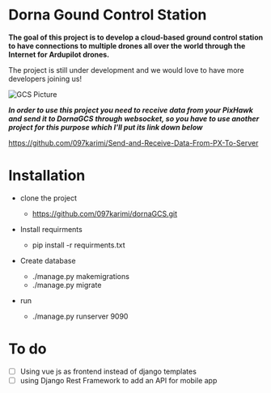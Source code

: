 # Dorna Gound Control Station

**The goal of this project is to develop a cloud-based ground control station to have connections to multiple drones all over the world through the Internet  for Ardupilot drones.**

The project is still under development and we would love to have more developers joining us!

![GCS Picture](https://i.ibb.co/RPNkDrq/GCS-Picture.png)

***In order to use this project you need to receive data from your PixHawk and send it to DornaGCS through websocket, so you have to use another project for this purpose which I'll put its link down below***

https://github.com/097karimi/Send-and-Receive-Data-From-PX-To-Server


# Installation

 - clone the project
   - https://github.com/097karimi/dornaGCS.git
 
 - Install requirments
   - pip install -r requirments.txt
 
 - Create database
   - ./manage.py makemigrations
   - ./manage.py migrate
 
 - run
   - ./manage.py runserver 9090

# To do
- [ ] Using vue js as frontend instead of django templates
- [ ] using Django Rest Framework to add an API for mobile app
